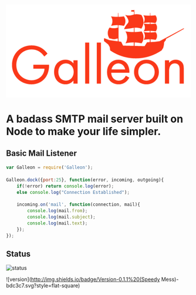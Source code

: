 ![Galleon Logo](logo.png)

A badass SMTP mail server built on Node to make your life simpler.
======

## Basic Mail Listener
```javascript
var Galleon = require('Galleon');

Galleon.dock({port:25}, function(error, incoming, outgoing){
	if(!error) return console.log(error);
	else console.log("Connection Established");
	
	incoming.on('mail', function(connection, mail){
		console.log(mail.from);
		console.log(mail.subject);
		console.log(mail.text);
	});
});
```

## Status
![status](http://img.shields.io/badge/Production%20ready-nope%20(expect%20it%20in%208%20days)-red.svg?style=flat-square)

![version](http://img.shields.io/badge/Version-0.1.1%20(Speedy Mess)-bdc3c7.svg?style=flat-square)
